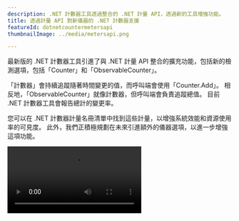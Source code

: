 ```yaml
---
description: .NET 計數器工具透過整合的 .NET 計量 API，透過新的工具增強功能。
title: 透過計量 API 對新儀器的 .NET 計數器支援
featureId: dotnetcountermetersapi
thumbnailImage: ../media/metersapi.png

---
```


最新版的 .NET 計數器工具引進了與 .NET 計量 API 整合的擴充功能，包括新的檢測選項，包括「Counter」和「ObservableCounter」。

「計數器」會持續追蹤隨著時間變更的值，而呼叫端會使用「Counter<T>.Add」。 相反地，「ObservableCounter」就像計數器，但呼叫端會負責追蹤總值。 目前 .NET 計數器工具會報告總計的變更率。

您可以在 .NET 計數器計量名冊清單中找到這些計量，以增強系統效能和資源使用率的可見度。 此外，我們正積極規劃在未來引進額外的儀器選項，以進一步增強這項功能。

![.NET 計數器計量 API](../media/DotNetCounter-MetersApi.mp4 ".NET 計數器計量 API")

